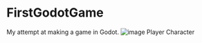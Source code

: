 # FirstGodotGame
My attempt at making a game in Godot.
![image](https://user-images.githubusercontent.com/84253585/229336383-65d2b613-980e-4626-91bb-06e3322e0e14.png)
Player Character
